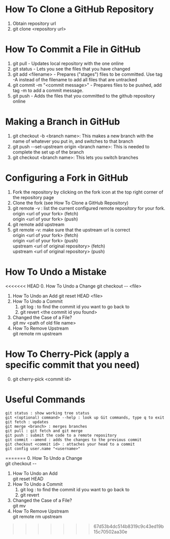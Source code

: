 # How To Clone a GitHub Repository
1. Obtain repository url
2. git clone \<repository url>

# How To Commit a File in GitHub
1. git pull - Updates local repository with the one online
2. git status - Lets you see the files that you have changed
3. git add \<filename> - Prepares ("stages") files to be committed. Use tag -A instead of the filename to add all files that are untracked
4. git commit -m "\<commit message>" - Prepares files to be pushed, add tag -m to add a commit message.
5. git push - Adds the files that you committed to the github repository online

# Making a Branch in GitHub
1. git checkout -b \<branch name>: This makes a new branch with the name of whatever you put in, and switches to that branch
2. git push --set-upstream origin \<branch name>: This is needed to complete the set up of the branch
3. git checkout \<branch name>: This lets you switch branches

# Configuring a Fork in GitHub
1. Fork the repository by clicking on the fork icon at the top right corner of the repository page
2. Clone the fork (see How To Clone a GitHub Repository)
3. git remote -v : list the current configured remote repository for your fork.
    origin  \<url of your fork> (fetch)  
    origin  \<url of your fork> (push)  
4. git remote add upstream <url of original repository>
5. git remote -v: make sure that the upstream url is correct  
    origin    \<url of your fork> (fetch)  
    origin    \<url of your fork> (push)  
    upstream  \<url of original repository> (fetch)  
    upstream  \<url of original repository> (push)  

# How To Undo a Mistake
<<<<<<< HEAD
0. How To Undo a Change
    git checkout -- \<file>  
1. How To Undo an Add
    git reset HEAD \<file>  
2. How To Undo a Commit  
    1. git log : to find the commit id you want to go back to  
    2. git revert \<the commit id you found>  
3. Changed the Case of a File?  
    git mv \<path of old file name> <path of new file name>  
4. How To Remove Upstream  
    git remote rm upstream

# How To Cherry-Pick (apply a specific commit that you need)
0. git cherry-pick \<commit id>

# Useful Commands
    git status : show working tree status
    git <(optional) command> --help : look up Git commands, type q to exit
    git fetch : updates
    git merge <branch> : merges branches
    git pull : git fetch and git merge
    git push : submit the code to a remote repository
    git commit --amend : adds the changes to the previous commit
    git checkout <commit id> : attaches your head to a commit
    git config user.name "<username>"
=======
0. How To Undo a Change  
    git checkout -- <file>
1. How To Undo an Add  
    git reset HEAD <file>
2. How To Undo a Commit
    1. git log : to find the commit id you want to go back to
    2. git revert <the commit id you found>
3. Changed the Case of a File?  
    git mv <path of old file name> <path of new file name>
4. How To Remove Upstream  
    git remote rm upstream
>>>>>>> 67d53b4dc514b8319c9c43ed19b15c70502aa30e
